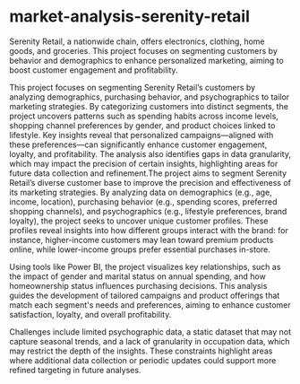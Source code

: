 # market-analysis-serenity-retail
Serenity Retail, a nationwide chain, offers electronics, clothing, home goods, and groceries. This project focuses on segmenting customers by behavior and demographics to enhance personalized marketing, aiming to boost customer engagement and profitability.

This project focuses on segmenting Serenity Retail’s customers by analyzing demographics, purchasing behavior, and psychographics to tailor marketing strategies. By categorizing customers into distinct segments, the project uncovers patterns such as spending habits across income levels, shopping channel preferences by gender, and product choices linked to lifestyle.
Key insights reveal that personalized campaigns—aligned with these preferences—can significantly enhance customer engagement, loyalty, and profitability.
The analysis also identifies gaps in data granularity, which may impact the precision of certain insights, highlighting areas for future data collection and refinement.The project aims to segment Serenity Retail’s diverse customer base to improve the precision and effectiveness of its marketing strategies. By analyzing data on demographics (e.g., age, income, location), purchasing behavior (e.g., spending scores, preferred shopping channels), and psychographics (e.g., lifestyle preferences, brand loyalty), the project seeks to uncover unique customer profiles. These profiles reveal insights into how different groups interact with the brand: for instance, higher-income customers may lean toward premium products online, while lower-income groups prefer essential purchases in-store.

Using tools like Power BI, the project visualizes key relationships, such as the impact of gender and marital status on annual spending, and how homeownership status influences purchasing decisions. This analysis guides the development of tailored campaigns and product offerings that match each segment's needs and preferences, aiming to enhance customer satisfaction, loyalty, and overall profitability.

Challenges include limited psychographic data, a static dataset that may not capture seasonal trends, and a lack of granularity in occupation data, which may restrict the depth of the insights. These constraints highlight areas where additional data collection or periodic updates could support more refined targeting in future analyses.
